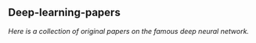 ## Deep-learning-papers
*Here is a collection of original papers on the famous deep neural network.*
